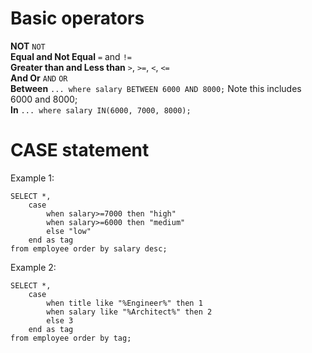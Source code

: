 # Basic operators
**NOT** `NOT`		  
**Equal and Not Equal** `=` and `!=`  
**Greater than and Less than** `>`, `>=`, `<`, `<=`  
**And Or** `AND` `OR`  
**Between** `... where salary BETWEEN 6000 AND 8000;` Note this includes 6000 and 8000;  
**In** `... where salary IN(6000, 7000, 8000);`  

# CASE statement
Example 1:  
```MySQL
SELECT *,
	case
		when salary>=7000 then "high"
		when salary>=6000 then "medium"
		else "low"
	end as tag
from employee order by salary desc;
```
Example 2:
```MySQL
SELECT *,
	case
		when title like "%Engineer%" then 1
		when salary like "%Architect%" then 2
		else 3
	end as tag
from employee order by tag;
```